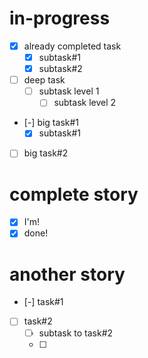 # in-progress
- [x] already completed task
    - [x] subtask#1
    - [x] subtask#2
- [ ] deep task
    - [ ] subtask level 1
        - [ ] subtask level 2
- [-] big task#1
    - [x] subtask#1
- [ ] big task#2

# complete story
- [x] I'm!
- [x] done!

# another story
- [-] task#1
- [ ] task#2
    - [ ] subtask to task#2
    - [ ]  